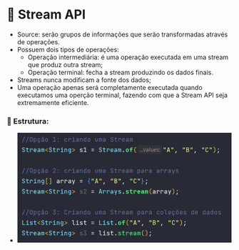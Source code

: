 # :memo: Stream API

- Source: serão grupos de informações que serão transformadas através de operações.
- Possuem dois tipos de operações:
  - Operação  intermediária: é uma operação executada em uma stream que produz outra stream;
  - Operação terminal: fecha a stream produzindo os dados finais.
- Streams nunca modificam a fonte dos dados;
- Uma operação apenas será completamente executada quando executamos uma operção terminal, fazendo com que a Stream API seja extremamente eficiente.


### :pushpin: Estrutura:

- ![img.png](img/img.png)